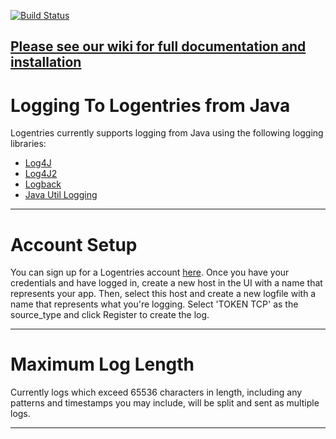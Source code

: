 [![Build Status](https://travis-ci.org/rapid7/r7insight_java.png?branch=master)](https://travis-ci.org/rapid7/r7insight_java)

[Please see our wiki for full documentation and installation](https://github.com/rapid7/r7insight_java/wiki)
-------

Logging To Logentries from Java
==============================

Logentries currently supports logging from Java using the following logging libraries:

* [Log4J](https://github.com/rapid7/r7insight_java/wiki/Log4j)
* [Log4J2](https://github.com/rapid7/r7insight_java/wiki/Log4j2)
* [Logback](https://github.com/rapid7/r7insight_java/wiki/Logback)
* [Java Util Logging](https://github.com/rapid7/r7insight_java/wiki/Java-Util-Logging)

-------

Account Setup
=============

You can sign up for a Logentries account [here](https://logentries.com/quick-start/). Once you have your credentials and have logged in,
create a new host in the UI with a name that represents your app. Then, select this host and create a new logfile with a name that represents what you're
logging. Select 'TOKEN TCP' as the source_type and click Register to create the log.

-------

Maximum Log Length
==================

Currently logs which exceed 65536 characters in length, including any patterns and timestamps you may include, will be split and sent as multiple logs.

-------
